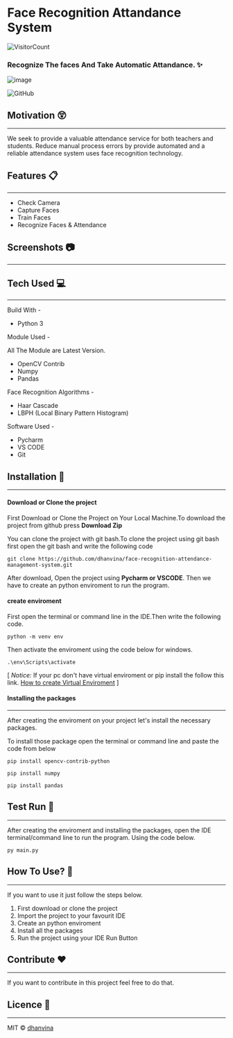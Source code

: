 # Face Recognition Attandance System

![VisitorCount](https://profile-counter.glitch.me/{https://github.com/dhanvina/face-recognition-attendance-management-system}/count.svg)

### Recognize The faces And Take Automatic Attandance. :sparkles:

![image](https://user-images.githubusercontent.com/47035051/211322033-583a139e-68b6-4a00-8f28-01bc632a1269.png)



![GitHub](https://img.shields.io/github/license/kmhmubin/Face-Recognition-Attendance-System)

## Motivation :astonished:
----------------------------
We seek to provide a valuable attendance service for both teachers and students. Reduce manual process errors by provide automated and a reliable attendance system uses face recognition technology.

## Features :clipboard:
---------------------------
* Check Camera
* Capture Faces
* Train Faces
* Recognize Faces & Attendance

## Screenshots :camera:
-----------------------------------

## Tech Used :computer:
--------------------------
Build With - 
* Python 3

Module Used -

All The Module are Latest Version.
* OpenCV Contrib 
* Numpy
* Pandas


Face Recognition Algorithms -
* Haar Cascade
* LBPH (Local Binary Pattern Histogram)

Software Used -
* Pycharm
* VS CODE 
* Git

## Installation :key:
-----------------------------------

#### Download or Clone the project

First Download or Clone the Project on Your Local Machine.To download the project from github press **Download Zip**

You can clone the project with git bash.To clone the project using git bash first open the git bash and write the following code
```
git clone https://github.com/dhanvina/face-recognition-attendance-management-system.git
```
After download, Open the project using **Pycharm or VSCODE**. Then we have to create an python enviroment to run the program.

#### create enviroment 
First open the terminal or command line in the IDE.Then write the following code.
```
python -m venv env
```
Then activate the enviroment using the code below for windows.
```
.\env\Scripts\activate
```
[ *Notice:*
If your pc don't have virtual enviroment or pip install the follow this link.
[How to create Virtual Enviroment](https://packaging.python.org/guides/installing-using-pip-and-virtual-environments/) ]

#### Installing the packages
--------------------------------------------------

After creating the enviroment on your project let's install the necessary packages. 


To install those package open the terminal or command line and paste the code from below

```
pip install opencv-contrib-python
```
```
pip install numpy
```
```
pip install pandas
```

## Test Run :bicyclist:
-----------------------
After creating the enviroment and installing the packages, open the IDE terminal/command line to run the program. Using the code below.

```
py main.py
```
## How To Use? :pencil:
----------------------
If you want to use it just follow the steps below.

1. First download or clone the project
2. Import the project to your favourit IDE
3. Create an python enviroment
4. Install all the packages 
5. Run the project using your IDE Run Button

## Contribute :heart:
--------------------------------------
If you want to contribute in this project feel free to do that.

## Licence :scroll:
---------------------------------
MIT © [dhanvina](https://github.com/dhanvina)

